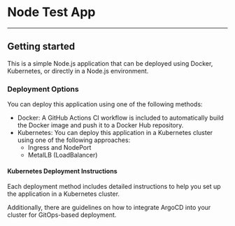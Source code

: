 # Node Test App
---


## Getting started


This is a simple Node.js application that can be deployed using Docker, Kubernetes, or directly in a Node.js environment.

### Deployment Options
You can deploy this application using one of the following methods:

- Docker: A GitHub Actions CI workflow is included to automatically build the Docker image and push it to a Docker Hub repository.
- Kubernetes: You can deploy this application in a Kubernetes cluster   using one of the following approaches:
  - Ingress and NodePort
  - MetalLB (LoadBalancer)

#### Kubernetes Deployment Instructions
Each deployment method includes detailed instructions to help you set up the application in a Kubernetes cluster.

Additionally, there are guidelines on how to integrate ArgoCD into your cluster for GitOps-based deployment.

